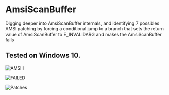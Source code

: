 # AmsiScanBuffer
Digging deeper into AmsiScanBuffer internals, and identifying 7 possibles AMSI patching by forcing a conditional jump to a branch that sets the return value of AmsiScanBuffer to E_INVALIDARG and makes the AmsiScanBuffer fails
## Tested on Windows 10.  

![AMSIII](https://user-images.githubusercontent.com/110354855/197493048-86414c5b-b8a9-4140-9fbb-2badd5a0b6e2.png)


![FAILED](https://user-images.githubusercontent.com/110354855/197488206-ef33a11f-c2be-4e51-9860-377e3e37dd10.png)

![Patches](https://user-images.githubusercontent.com/110354855/197488268-70e975f1-7eab-4cf3-8c33-b040ebe405c1.png)
